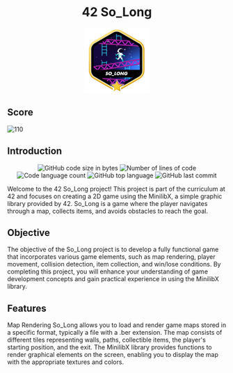 <div align="center">

<h1> 42 So_Long </h1>

<a href="https://github.com/simon-zerisenay/42_So_Long">![42 Badge](https://github.com/mcombeau/mcombeau/blob/main/42_badges/so_longm.png)</a>

</div>
<label>
	<h2> Score </h2>	
	<img alt="110" style="width: 100px;height: 70px" src="https://github.com/simon-zerisenay/simon-zerisenay/blob/main/110.png"/>
</label>
<h2>Introduction </h2>
<p align="center">
	<img alt="GitHub code size in bytes" src="https://img.shields.io/github/languages/code-size/simon-zerisenay/42_So_Long?color=lightblue" />
	<img alt="Number of lines of code" src="https://img.shields.io/tokei/lines/github/simon-zerisenay/42_So_Long?color=critical" />
	<img alt="Code language count" src="https://img.shields.io/github/languages/count/simon-zerisenay/42_So_Long?color=yellow" />
	<img alt="GitHub top language" src="https://img.shields.io/github/languages/top/simon-zerisenay/42_So_Long?color=blue" />
	<img alt="GitHub last commit" src="https://img.shields.io/github/last-commit/simon-zerisenay/42_So_Long?color=green" />
</p>

Welcome to the 42 So_Long project! This project is part of the curriculum at 42 and focuses on creating a 2D game using the MinilibX, a simple graphic library provided by 42. So_Long is a game where the player navigates through a map, collects items, and avoids obstacles to reach the goal.

<h2>Objective</h2>
The objective of the So_Long project is to develop a fully functional game that incorporates various game elements, such as map rendering, player movement, collision detection, item collection, and win/lose conditions. By completing this project, you will enhance your understanding of game development concepts and gain practical experience in using the MinilibX library.

<h2>Features</h2>
Map Rendering
So_Long allows you to load and render game maps stored in a specific format, typically a file with a .ber extension. The map consists of different tiles representing walls, paths, collectible items, the player's starting position, and the exit. The MinilibX library provides functions to render graphical elements on the screen, enabling you to display the map with the appropriate textures and colors.
